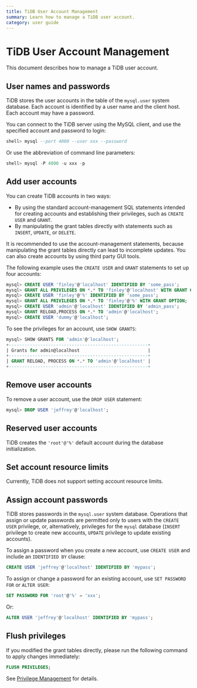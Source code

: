 ```yaml
---
title: TiDB User Account Management
summary: Learn how to manage a TiDB user account.
category: user guide
---
```


# TiDB User Account Management

This document describes how to manage a TiDB user account.

## User names and passwords

TiDB stores the user accounts in the table of the `mysql.user` system database. Each account is identified by a user name and the client host. Each account may have a password.

You can connect to the TiDB server using the MySQL client, and use the specified account and password to login:

```sql
shell> mysql --port 4000 --user xxx --password
```

Or use the abbreviation of command line parameters:
   
```sql
shell> mysql -P 4000 -u xxx -p
```

## Add user accounts

You can create TiDB accounts in two ways:

- By using the standard account-management SQL statements intended for creating accounts and establishing their privileges, such as `CREATE USER` and `GRANT`. 
- By manipulating the grant tables directly with statements such as `INSERT`, `UPDATE`, or `DELETE`. 

It is recommended to use the account-management statements, because manipulating the grant tables directly can lead to incomplete updates. You can also create accounts by using third party GUI tools.

The following example uses the `CREATE USER` and `GRANT` statements to set up four accounts: 

```sql
mysql> CREATE USER 'finley'@'localhost' IDENTIFIED BY 'some_pass';
mysql> GRANT ALL PRIVILEGES ON *.* TO 'finley'@'localhost' WITH GRANT OPTION;
mysql> CREATE USER 'finley'@'%' IDENTIFIED BY 'some_pass';
mysql> GRANT ALL PRIVILEGES ON *.* TO 'finley'@'%' WITH GRANT OPTION;
mysql> CREATE USER 'admin'@'localhost' IDENTIFIED BY 'admin_pass';
mysql> GRANT RELOAD,PROCESS ON *.* TO 'admin'@'localhost';
mysql> CREATE USER 'dummy'@'localhost';
```

To see the privileges for an account, use `SHOW GRANTS`:

```sql
mysql> SHOW GRANTS FOR 'admin'@'localhost';
+-----------------------------------------------------+
| Grants for admin@localhost                          |
+-----------------------------------------------------+
| GRANT RELOAD, PROCESS ON *.* TO 'admin'@'localhost' |
+-----------------------------------------------------+
```

## Remove user accounts

To remove a user account, use the `DROP USER` statement:

```sql
mysql> DROP USER 'jeffrey'@'localhost';
```

## Reserved user accounts

TiDB creates the `'root'@'%'` default account during the database initialization. 

## Set account resource limits

Currently, TiDB does not support setting account resource limits.

## Assign account passwords

TiDB stores passwords in the `mysql.user` system database. Operations that assign or update passwords are permitted only to users with the `CREATE USER` privilege, or, alternatively, privileges for the `mysql` database (`INSERT` privilege to create new accounts, `UPDATE` privilege to update existing accounts).  

To assign a password when you create a new account, use `CREATE USER` and include an `IDENTIFIED BY` clause: 

```sql
CREATE USER 'jeffrey'@'localhost' IDENTIFIED BY 'mypass';
```

To assign or change a password for an existing account, use `SET PASSWORD FOR` or `ALTER USER`:

```sql
SET PASSWORD FOR 'root'@'%' = 'xxx';
```

Or:

```sql
ALTER USER 'jeffrey'@'localhost' IDENTIFIED BY 'mypass';
```

## Flush privileges 

If you modified the grant tables directly, please run the following command to apply changes immediately:

```sql
FLUSH PRIVILEGES;
```

See [Privilege Management](privilege.md) for details.